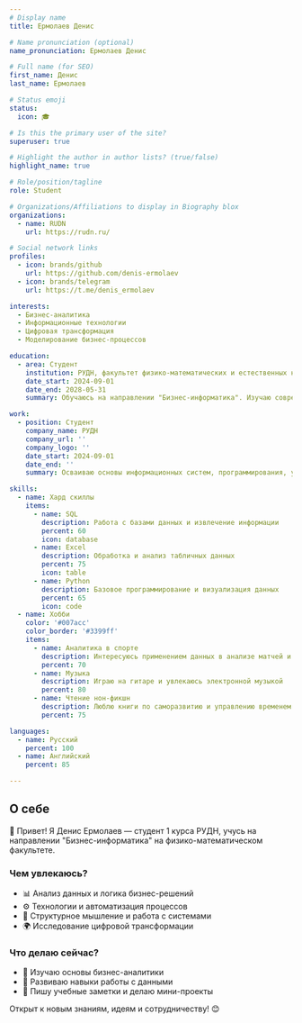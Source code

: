 ```yaml
---
# Display name
title: Ермолаев Денис

# Name pronunciation (optional)
name_pronunciation: Ермолаев Денис

# Full name (for SEO)
first_name: Денис
last_name: Ермолаев

# Status emoji
status:
  icon: 🎓

# Is this the primary user of the site?
superuser: true

# Highlight the author in author lists? (true/false)
highlight_name: true

# Role/position/tagline
role: Student

# Organizations/Affiliations to display in Biography blox
organizations:
  - name: RUDN
    url: https://rudn.ru/

# Social network links
profiles:
  - icon: brands/github
    url: https://github.com/denis-ermolaev
  - icon: brands/telegram
    url: https://t.me/denis_ermolaev

interests: 
  - Бизнес-аналитика
  - Информационные технологии
  - Цифровая трансформация
  - Моделирование бизнес-процессов

education:
  - area: Студент
    institution: РУДН, факультет физико-математических и естественных наук
    date_start: 2024-09-01
    date_end: 2028-05-31
    summary: Обучаюсь на направлении "Бизнес-информатика". Изучаю современные технологии в управлении данными, бизнес-аналитику и цифровую трансформацию процессов.

work:
  - position: Студент
    company_name: РУДН
    company_url: ''
    company_logo: ''
    date_start: 2024-09-01
    date_end: ''
    summary: Осваиваю основы информационных систем, программирования, управления проектами и анализа бизнес-данных.

skills:
  - name: Хард скиллы
    items:
      - name: SQL
        description: Работа с базами данных и извлечение информации
        percent: 60
        icon: database
      - name: Excel
        description: Обработка и анализ табличных данных
        percent: 75
        icon: table
      - name: Python
        description: Базовое программирование и визуализация данных
        percent: 65
        icon: code
  - name: Хобби
    color: '#007acc'
    color_border: '#3399ff'
    items:
      - name: Аналитика в спорте
        description: Интересуюсь применением данных в анализе матчей и тактик
        percent: 70
      - name: Музыка
        description: Играю на гитаре и увлекаюсь электронной музыкой
        percent: 80
      - name: Чтение нон-фикшн
        description: Люблю книги по саморазвитию и управлению временем
        percent: 75

languages:
  - name: Русский
    percent: 100
  - name: Английский
    percent: 85

---
```


## О себе

👋 Привет! Я Денис Ермолаев — студент 1 курса РУДН, учусь на направлении "Бизнес-информатика" на физико-математическом факультете.  

### Чем увлекаюсь?  
- 📊 Анализ данных и логика бизнес-решений  
- ⚙️ Технологии и автоматизация процессов  
- 🧩 Структурное мышление и работа с системами  
- 🌍 Исследование цифровой трансформации  

### Что делаю сейчас?  
- 💼 Изучаю основы бизнес-аналитики  
- 🧠 Развиваю навыки работы с данными  
- 📝 Пишу учебные заметки и делаю мини-проекты  

Открыт к новым знаниям, идеям и сотрудничеству! 😊

